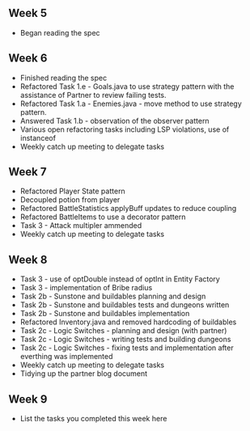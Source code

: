 ## Week 5

- Began reading the spec

## Week 6

- Finished reading the spec
- Refactored Task 1.e - Goals.java to use strategy pattern with the assistance of Partner to review failing tests.
- Refactored Task 1.a - Enemies.java - move method to use strategy pattern.
- Answered Task 1.b - observation of the observer pattern
- Various open refactoring tasks including LSP violations, use of instanceof
- Weekly catch up meeting to delegate tasks


## Week 7

- Refactored Player State pattern
- Decoupled potion from player
- Refactored BattleStatistics applyBuff updates to reduce coupling
- Refactored BattleItems to use a decorator pattern
- Task 3 - Attack multipler ammended
- Weekly catch up meeting to delegate tasks


## Week 8

- Task 3 - use of optDouble instead of optInt in Entity Factory
- Task 3 - implementation of Bribe radius
- Task 2b - Sunstone and buildables planning and design
- Task 2b - Sunstone and buildables tests and dungeons written
- Task 2b - Sunstone and buildables implementation
- Refactored Inventory.java and removed hardcoding of buildables
- Task 2c - Logic Switches - planning and design (with partner)
- Task 2c - Logic Switches - writing tests and building dungeons
- Task 2c - Logic Switches - fixing tests and implementation after everthing was implemented
- Weekly catch up meeting to delegate tasks
- Tidying up the partner blog document


## Week 9

- List the tasks you completed this week here
